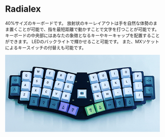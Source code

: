 # Radialex

40%サイズのキーボードです。
放射状のキーレイアウトは手を自然な体勢のまま置くことが可能で、指を最短距離で動かすことで文字を打つことが可能です。
キーボードの中央部にはあなたの象徴となるキーやキーキャップを配置することができます。
LEDのバックライトで輝かせること可能です。
また、MXソケットによるキースイッチの付替えも可能です。

![qmk](https://github.com/takashicompany/radialex/blob/master/images/qmk.jpg?raw=true)

